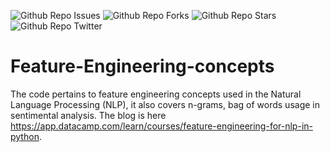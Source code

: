 ![Github Repo Issues](https://img.shields.io/github/issues/Matshisela/Feature-Engineering-concepts?color=red&style=flat-square) ![Github Repo Forks](https://img.shields.io/github/forks/Matshisela/Feature-Engineering-concepts?color=red) ![Github Repo Stars](https://img.shields.io/github/stars/Matshisela/Feature-Engineering-concepts?color=red) ![Github Repo Twitter](https://img.shields.io/twitter/url?style=social&url=https%3A%2F%2Ftwitter.com%2Fmatshisela)

# Feature-Engineering-concepts
The code pertains to feature engineering concepts used in the Natural Language Processing (NLP), it also covers n-grams, bag of words usage in sentimental analysis. The blog is here https://app.datacamp.com/learn/courses/feature-engineering-for-nlp-in-python.  
